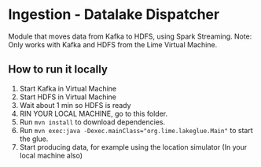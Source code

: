 # Ingestion - Datalake Dispatcher

Module that moves data from Kafka to HDFS, using Spark Streaming.
Note: Only works with Kafka and HDFS from the Lime Virtual Machine.

## How to run it locally

1. Start Kafka in Virtual Machine
2. Start HDFS in Virtual Machine
3. Wait about 1 min so HDFS is ready
4. RIN YOUR LOCAL MACHINE, go to this folder.
5. Run `mvn install` to download dependencies.
5. Run `mvn exec:java -Dexec.mainClass="org.lime.lakeglue.Main"` to start the glue.
5. Start producing data, for example using the location simulator (In your local machine also)


